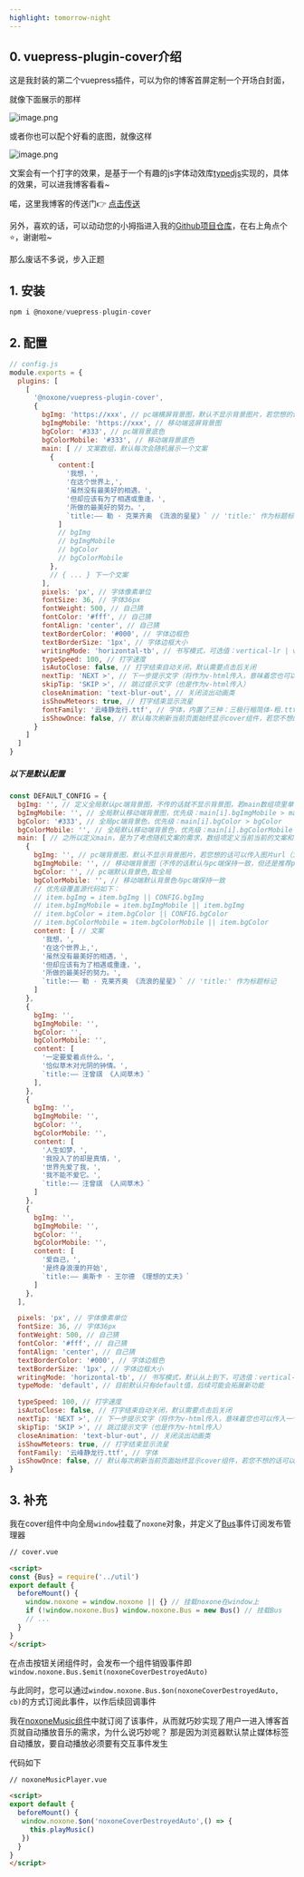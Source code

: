```yaml
---
highlight: tomorrow-night
---
```

## 0. vuepress-plugin-cover介绍
这是我封装的第二个vuepress插件，可以为你的博客首屏定制一个开场白封面，

就像下面展示的那样

![image.png](https://p1-juejin.byteimg.com/tos-cn-i-k3u1fbpfcp/e94a443dfa6946bf8cb5e506a9acac16~tplv-k3u1fbpfcp-watermark.image?)

或者你也可以配个好看的底图，就像这样

![image.png](https://p6-juejin.byteimg.com/tos-cn-i-k3u1fbpfcp/ac49294f0b2f4fd8b2c2043eb9f23f5a~tplv-k3u1fbpfcp-watermark.image?)

文案会有一个打字的效果，是基于一个有趣的js字体动效库[typedjs](https://github.com/mattboldt/typed.js/)实现的，具体的效果，可以进我博客看看~

喏，这里我博客的传送门👉 [点击传送](http://localhost:8080/NOxONE/)

另外，喜欢的话，可以动动您的小拇指进入我的[Github项目仓库](https://github.com/Dragon-chen777/vuepress-plugin-cover)，在右上角点个⭐，谢谢啦~

那么废话不多说，步入正题

## 1. 安装
```js
npm i @noxone/vuepress-plugin-cover
```
## 2. 配置
```js
// config.js
module.exports = {
  plugins: [
    [
      '@noxone/vuepress-plugin-cover',
      {
        bgImg: 'https://xxx', // pc端横屏背景图，默认不显示背景图片，若您想的话可以传入图片url（为了与文字百搭，默认显示纯色背景，因为找合适的配图太困难了＞﹏＜）
        bgImgMobile: 'https://xxx', // 移动端竖屏背景图
        bgColor: '#333', // pc端背景底色
        bgColorMobile: '#333', // 移动端背景底色
        main: [ // 文案数组，默认每次会随机展示一个文案
          {
            content:[
              '我想，',
              '在这个世界上,',
              '虽然没有最美好的相遇，',
              '但却应该有为了相遇或重逢，',
              '所做的最美好的努力。',
              `title:—— 勒 · 克莱齐奥 《流浪的星星》` // 'title:' 作为标题标记
            ]
            // bgImg
            // bgImgMobile
            // bgColor
            // bgColorMobile
          },
          // { ... } 下一个文案 
        ],
        pixels: 'px', // 字体像素单位 
        fontSize: 36, // 字体36px 
        fontWeight: 500, // 自己猜 
        fontColor: '#fff', // 自己猜 
        fontAlign: 'center', // 自己猜 
        textBorderColor: '#000', // 字体边框色 
        textBorderSize: '1px', // 字体边框大小 
        writingMode: 'horizontal-tb', // 书写模式，可选值：vertical-lr | vertical-rl | horizontal-tb 
        typeSpeed: 100, // 打字速度 
        isAutoClose: false, // 打字结束自动关闭，默认需要点击后关闭 
        nextTip: 'NEXT >', // 下一步提示文字（将作为v-html传入，意味着您也可以传入一个标签，例如<img style="width:200;height:200" src="https://xxx">） 
        skipTip: 'SKIP >', // 跳过提示文字（也是作为v-html传入） 
        closeAnimation: 'text-blur-out', // 关闭淡出动画类 
        isShowMeteors: true, // 打字结束显示流星 
        fontFamily: '云峰静龙行.ttf', // 字体，内置了三种：三极行楷简体-粗.ttf | 云峰寒蝉体.ttf | 云峰静龙行.ttf，你也可以添加，在项目的assets/fonts文件夹下添加ttf格式的字体文件即可
        isShowOnce: false, // 默认每次刷新当前页面始终显示cover组件，若您不想的话可以设置true
      }
    ]
  ]
}

```
##### 以下是默认配置
```js
const DEFAULT_CONFIG = {
  bgImg: '', // 定义全局默认pc端背景图，不传的话就不显示背景图，若main数组项里单个定义会被覆盖，即优先级：main[i].bgImg > bgImg
  bgImgMobile: '', // 全局默认移动端背景图，优先级：main[i].bgImgMobile > main[i].bgImg > bgImgMobile > bgImg
  bgColor: '#333', // 全局pc端背景色，优先级：main[i].bgColor > bgColor
  bgColorMobile: '', // 全局默认移动端背景色，优先级：main[i].bgColorMobile > main[i].bgColor > bgColorMobile > bgColor
  main: [ // 之所以定义main，是为了考虑随机文案的需求，数组项定义当前当前的文案和背景
    {
      bgImg: '', // pc端背景图，默认不显示背景图片，若您想的话可以传入图片url（为了与文字百搭，默认显示纯色背景，因为找合适的配图太困难了＞﹏＜）
      bgImgMobile: '', // 移动端背景图（不传的话默认与pc端保持一致，但还是推荐pc和移动端背景图区别设置，因为屏幕分辨率不同）
      bgColor: '', // pc端默认背景色,取全局
      bgColorMobile: '', // 移动端默认背景色与pc端保持一致
      // 优先级覆盖源代码如下：
      // item.bgImg = item.bgImg || CONFIG.bgImg
      // item.bgImgMobile = item.bgImgMobile || item.bgImg
      // item.bgColor = item.bgColor || CONFIG.bgColor
      // item.bgColorMobile = item.bgColorMobile || item.bgColor
      content: [ // 文案
        '我想，',
        '在这个世界上,',
        '虽然没有最美好的相遇，',
        '但却应该有为了相遇或重逢，',
        '所做的最美好的努力。',
        `title:—— 勒 · 克莱齐奥 《流浪的星星》` // 'title:' 作为标题标记
      ]
    },
    {
      bgImg: '',
      bgImgMobile: '',
      bgColor: '',
      bgColorMobile: '',
      content: [
        '一定要爱着点什么，',
        '恰似草木对光阴的钟情。',
        `title:—— 汪曾祺 《人间草木》`
      ],
    },
    {
      bgImg: '',
      bgImgMobile: '',
      bgColor: '',
      bgColorMobile: '',
      content: [
        '人生如梦，',
        '我投入了的却是真情，',
        '世界先爱了我，',
        '我不能不爱它。',
        `title:—— 汪曾祺 《人间草木》`
      ]
    },
    {
      bgImg: '',
      bgImgMobile: '',
      bgColor: '',
      bgColorMobile: '',
      content: [
        '爱自己，',
        '是终身浪漫的开始',
        `title:—— 奥斯卡 · 王尔德 《理想的丈夫》`
      ]
    },
  ],

  pixels: 'px', // 字体像素单位
  fontSize: 36, // 字体36px
  fontWeight: 500, // 自己猜
  fontColor: '#fff', // 自己猜
  fontAlign: 'center', // 自己猜
  textBorderColor: '#000', // 字体边框色
  textBorderSize: '1px', // 字体边框大小
  writingMode: 'horizontal-tb', // 书写模式，默认从上到下，可选值：vertical-lr | vertical-rl | horizontal-tb
  typeMode: 'default', // 目前默认只有default值，后续可能会拓展新功能

  typeSpeed: 100, // 打字速度
  isAutoClose: false, // 打字结束自动关闭，默认需要点击后关闭
  nextTip: 'NEXT >', // 下一步提示文字（将作为v-html传入，意味着您也可以传入一个标签，例如<img style="width:200;height:200" src="https://xxx">）
  skipTip: 'SKIP >', // 跳过提示文字（也是作为v-html传入）
  closeAnimation: 'text-blur-out', // 关闭淡出动画类
  isShowMeteors: true, // 打字结束显示流星
  fontFamily: '云峰静龙行.ttf', // 字体
  isShowOnce: false, // 默认每次刷新当前页面始终显示cover组件，若您不想的话可以设置true
}
```
## 3. 补充
我在cover组件中向全局`window`挂载了`noxone`对象，并定义了[Bus](https://github.com/Dragon-chen777/NOxONE/blob/master/vuepress-plugin-cover/util/index.js)事件订阅发布管理器
```html
// cover.vue

<script>
const {Bus} = require('../util')
export default {
  beforeMount() {
    window.noxone = window.noxone || {} // 挂载noxone在window上
    if (!window.noxone.Bus) window.noxone.Bus = new Bus() // 挂载Bus
    // ...
  }
}
</script>
```
在点击按钮关闭组件时，会发布一个组件销毁事件即`window.noxone.Bus.$emit(noxoneCoverDestroyedAuto)`

与此同时，您可以通过`window.noxone.Bus.$on(noxoneCoverDestroyedAuto, cb)`的方式订阅此事件，以作后续回调事件

我在[noxoneMusic组件](https://www.npmjs.com/package/@noxone/vuepress-plugin-music-player)中就订阅了该事件，从而就巧妙实现了用户一进入博客首页就自动播放音乐的需求，为什么说巧妙呢？ 那是因为浏览器默认禁止媒体标签自动播放，要自动播放必须要有交互事件发生

代码如下
```html
// noxoneMusicPlayer.vue

<script>
export default {
  beforeMount() {
   window.noxone.$on('noxoneCoverDestroyedAuto',() => {
     this.playMusic()
   })
  }
}
</script>
```
